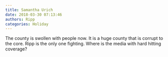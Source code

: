 ```yaml
---
title: Samantha Urich
date: 2018-03-30 07:13:46
authors: Ripp
categories: Holiday
---
```


 The county is swollen with people now. It is a huge county that is corrupt to the core. Ripp is the only one fighting. Where is the media with hard hitting coverage?